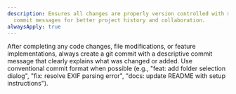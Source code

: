 ```yaml
---
description: Ensures all changes are properly version controlled with meaningful
  commit messages for better project history and collaboration.
alwaysApply: true
---
```


After completing any code changes, file modifications, or feature implementations, always create a git commit with a descriptive commit message that clearly explains what was changed or added. Use conventional commit format when possible (e.g., "feat: add folder selection dialog", "fix: resolve EXIF parsing error", "docs: update README with setup instructions").